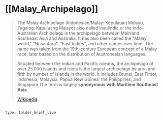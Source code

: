 
# [[Malay_Archipelago]] 
 

> The Malay Archipelago (Indonesian/Malay: Kepulauan Melayu, Tagalog: Kapuluang Malayo) also called Insulindia or the Indo-Australian Archipelago is the archipelago between Mainland Southeast Asia and Australia. It has also been called the "Malay world," "Nusantara", "East Indies", and other names over time. The name was taken from the 19th-century European concept of a Malay race, later based on the distribution of Austronesian languages.
>
> Situated between the Indian and Pacific oceans, the archipelago of over 25,000 islands and islets is the largest archipelago by area and fifth by number of islands in the world. It includes Brunei, East Timor, Indonesia, Malaysia, Papua New Guinea, the Philippines, and Singapore The term is largely __synonymous with Maritime Southeast Asia__.
>
> [Wikipedia](https://en.wikipedia.org/wiki/Malay%20Archipelago)


```folderv
```

```ccard
type: folder_brief_live
```
 
